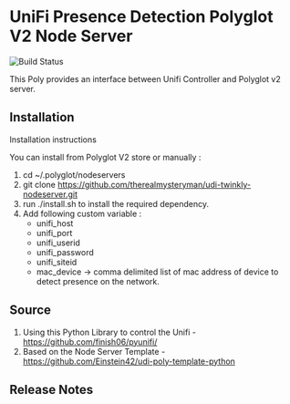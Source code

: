 # UniFi Presence Detection Polyglot V2 Node Server

![Build Status](https://travis-ci.org/therealmysteryman/udi-twinkly-nodeserver.svg?branch=master)

This Poly provides an interface between Unifi Controller and Polyglot v2 server. 

## Installation

Installation instructions

You can install from Polyglot V2 store or manually :

1. cd ~/.polyglot/nodeservers
2. git clone https://github.com/therealmysteryman/udi-twinkly-nodeserver.git
3. run ./install.sh to install the required dependency.
4. Add following custom variable :
    - unifi_host
    - unifi_port
    - unifi_userid
    - unifi_password
    - unifi_siteid 
    - mac_device -> comma delimited list of mac address of device to detect presence on the network.

## Source

1. Using this Python Library to control the Unifi - https://github.com/finish06/pyunifi/
2. Based on the Node Server Template - https://github.com/Einstein42/udi-poly-template-python

## Release Notes
